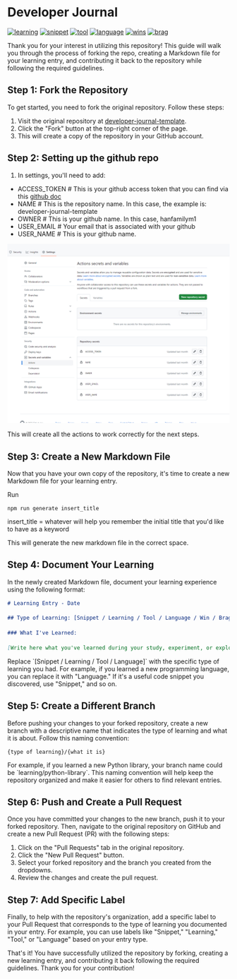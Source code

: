 # Developer Journal

<!-- Structure should be https://github.com/{owner}/{repoName}/ -->

[github-learning]: https://github.com/jghb/developer-journal/pulls?q=is%3Apr+is%3Aclosed+label%3Alearning
[github-language]: https://github.com/jghb/developer-journal/pulls?q=is%3Apr+is%3Aclosed+label%3Alanguage
[github-snippet]: https://github.com/jghb/developer-journal/pulls?q=is%3Apr+is%3Aclosed+label%3Asnippet
[github-tool]: https://github.com/jghb/developer-journal/pulls?q=is%3Apr+is%3Aclosed+label%3Atool
[github-wins]: https://github.com/jghb/developer-journal/pulls?q=is%3Apr+is%3Aclosed+label%3Awins
[github-brag]: https://github.com/jghb/developer-journal/pulls?q=is%3Apr+is%3Aclosed+label%3Abrag

[![learning](https://img.shields.io/badge/learning-undefined-052F5F)][github-learning]
[![snippet](https://img.shields.io/badge/snippet-undefined-005377)][github-snippet]
[![tool](https://img.shields.io/badge/tool-undefined-06A77D)][github-tool]
[![language](https://img.shields.io/badge/language-undefined-D5C67A)][github-language]
[![wins](https://img.shields.io/badge/wins-undefined-F1A208)][github-wins]
[![brag](https://img.shields.io/badge/brag-undefined-ECFEAA)][github-brag]

Thank you for your interest in utilizing this repository! This guide will walk you through the process of forking the repo, creating a Markdown file for your learning entry, and contributing it back to the repository while following the required guidelines.

## Step 1: Fork the Repository

To get started, you need to fork the original repository. Follow these steps:

1. Visit the original repository at [developer-journal-template](https://github.com/hanfamilym1/developer-journal-template).
2. Click the "Fork" button at the top-right corner of the page.
3. This will create a copy of the repository in your GitHub account.

## Step 2: Setting up the github repo

1. In settings, you'll need to add:

- ACCESS_TOKEN # This is your github access token that you can find via this [github doc](https://docs.github.com/en/enterprise-server@3.6/authentication/keeping-your-account-and-data-secure/managing-your-personal-access-tokens)
- NAME # This is the repository name. In this case, the example is: developer-journal-template
- OWNER # This is your github name. In this case, hanfamilym1
- USER_EMAIL # Your email that is associated with your github
- USER_NAME # This is your github name.

![images](./images/secrets.jpg)

This will create all the actions to work correctly for the next steps.

## Step 3: Create a New Markdown File

Now that you have your own copy of the repository, it's time to create a new Markdown file for your learning entry.

Run

```
npm run generate insert_title
```

insert_title = whatever will help you remember the initial title that you'd like to have as a keyword

This will generate the new markdown file in the correct space.

## Step 4: Document Your Learning

In the newly created Markdown file, document your learning experience using the following format:

```markdown
# Learning Entry - Date

## Type of Learning: [Snippet / Learning / Tool / Language / Win / Bragging]

### What I've Learned:

[Write here what you've learned during your study, experiment, or exploration. Be as detailed and informative as possible.]
```

Replace \`[Snippet / Learning / Tool / Language]\` with the specific type of learning you had. For example, if you learned a new programming language, you can replace it with "Language." If it's a useful code snippet you discovered, use "Snippet," and so on.

## Step 5: Create a Different Branch

Before pushing your changes to your forked repository, create a new branch with a descriptive name that indicates the type of learning and what it is about. Follow this naming convention:

```
{type of learning}/{what it is}
```

For example, if you learned a new Python library, your branch name could be \`learning/python-library\`. This naming convention will help keep the repository organized and make it easier for others to find relevant entries.

## Step 6: Push and Create a Pull Request

Once you have committed your changes to the new branch, push it to your forked repository. Then, navigate to the original repository on GitHub and create a new Pull Request (PR) with the following steps:

1. Click on the "Pull Requests" tab in the original repository.
2. Click the "New Pull Request" button.
3. Select your forked repository and the branch you created from the dropdowns.
4. Review the changes and create the pull request.

## Step 7: Add Specific Label

Finally, to help with the repository's organization, add a specific label to your Pull Request that corresponds to the type of learning you documented in your entry. For example, you can use labels like "Snippet," "Learning," "Tool," or "Language" based on your entry type.

That's it! You have successfully utilized the repository by forking, creating a new learning entry, and contributing it back following the required guidelines. Thank you for your contribution!
